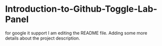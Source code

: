 # Introduction-to-Github-Toggle-Lab-Panel
for google it support 
I am editing the README file. Adding some more details about the project description.
